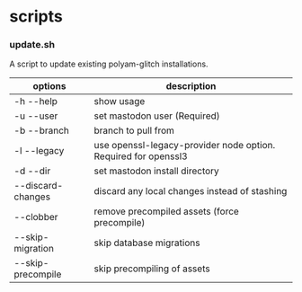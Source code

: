 # scripts

### update.sh
A script to update existing polyam-glitch installations.

| options | description |
| ------- | ----------- |
| -h --help | show usage |
| -u --user | set mastodon user (Required) |
| -b --branch | branch to pull from |
| -l --legacy | use openssl-legacy-provider node option. Required for openssl3 |
| -d --dir | set mastodon install directory |
| --discard-changes | discard any local changes instead of stashing |
| --clobber | remove precompiled assets (force precompile) |
| --skip-migration | skip database migrations |
| --skip-precompile | skip precompiling of assets |
